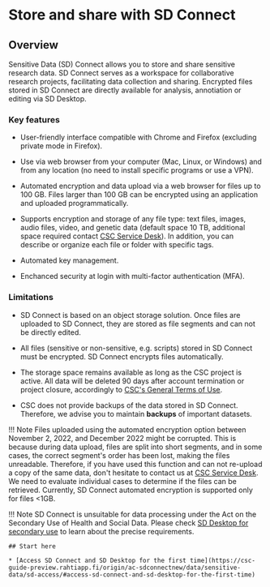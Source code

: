 # Store and share with SD Connect

## Overview

Sensitive Data (SD) Connect allows you to store and share sensitive research data. SD Connect serves as a workspace for collaborative research projects, facilitating data collection and sharing. Encrypted files stored in SD Connect are directly available for analysis, annotiation or editing via SD Desktop. 


### Key features

* User-friendly interface compatible with Chrome and Firefox (excluding private mode in Firefox).

* Use via web browser from your computer (Mac, Linux, or Windows) and from any location (no need to install specific programs or use a VPN).

* Automated encryption and data upload via a web browser for files up to 100 GB. Files larger than 100 GB can be encrypted using an application and uploaded programmatically.

* Supports encryption and storage of any file type: text files, images, audio files, video, and genetic data (default space 10 TB, additional space required contact [CSC Service Desk](../../support/contact.md)). In addition, you can describe or organize each file or folder with specific tags. 

* Automated key management. 

* Enchanced security at login with multi-factor authentication (MFA).


### Limitations

* SD Connect is based on an object storage solution. Once files are uploaded to SD Connect, they are stored as file segments and can not be directly edited.

* All files (sensitive or non-sensitive, e.g. scripts) stored in SD Connect must be encrypted. SD Connect encrypts files automatically.

*  The storage space remains available as long as the CSC project is active. All data will be deleted 90 days after account termination or project closure, accordingly to [CSC's General Terms of Use](https://research.csc.fi/general-terms-of-use). 

* CSC does not provide backups of the data stored in SD Connect. Therefore, we advise you to maintain **backups** of important datasets.

!!! Note
    Files uploaded using the automated encryption option between November 2, 2022, and December 2022 might be corrupted. This is because during data upload, files are split into short segments, and in some cases, the correct segment's order has been lost, making the files unreadable. Therefore, if you have used this function and can not re-upload a copy of the same data, don't hesitate to contact us at [CSC Service Desk](../../support/contact.md). We need to evaluate individual cases to determine if the files can be retrieved. Currently, SD Connect automated encryption is supported only for files <1GB.

!!! Note
    SD Connect is unsuitable for data processing under the Act on the Secondary Use of Health and Social Data. Please check [SD Desktop for secondary use](./sd-desktop-audited.md) to learn about the precise requirements.


    ## Start here

    * [Access SD Connect and SD Desktop for the first time](https://csc-guide-preview.rahtiapp.fi/origin/ac-sdconnectnew/data/sensitive-data/sd-access/#access-sd-connect-and-sd-desktop-for-the-first-time)
